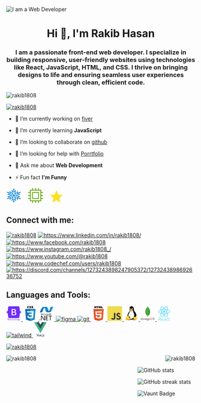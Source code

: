 ![I am a Web Developer](https://pbs.twimg.com/profile_images/1743962470828605440/Ilj9_-P1_400x400.jpg)

<h1 align="center">Hi 👋, I'm Rakib Hasan</h1> 
<h3 align="center">I am a passionate front-end web developer. I specialize in building responsive, user-friendly websites using technologies like React, JavaScript, HTML, and CSS. I thrive on bringing designs to life and ensuring seamless user experiences through clean, efficient code.</h3>

<p align="left"> <img src="https://komarev.com/ghpvc/?username=rakib1808&label=Profile%20views&color=0e75b6&style=flat" alt="rakib1808" /> </p>

<p align="left"> <a href="https://twitter.com/rakib1808" target="blank"><img src="https://img.shields.io/twitter/follow/rakib1808?logo=twitter&style=for-the-badge" alt="rakib1808" /></a> </p>

- 🔭 I’m currently working on [fiver](https://www.fiverr.com/rakibhasan1808)

- 🌱 I’m currently learning **JavaScript**

- 👯 I’m looking to collaborate on [github](https://github.com/rakib1808)

- 🤝 I’m looking for help with [Porrtfolio](https://rakib1808.github.io/webdeveloper-porttfolio/)

- 💬 Ask me about **Web Development**

- ⚡ Fun fact **I'm Funny**

<a href='https://archiveprogram.github.com/'><img src='https://raw.githubusercontent.com/acervenky/animated-github-badges/master/assets/acbadge.gif' width='40' height='40'></a> 
<a href='https://docs.github.com/en/developers'><img src='https://raw.githubusercontent.com/acervenky/animated-github-badges/master/assets/devbadge.gif' width='40' height='40'></a> 
<a href='https://stars.github.com/'><img src='https://raw.githubusercontent.com/acervenky/animated-github-badges/master/assets/starbadge.gif' width='35' height='35'></a>


<h2 align="left">Connect with me:</h2>
<p align="left">
<a href="https://twitter.com/rakib1808" target="blank"><img align="center" src="https://raw.githubusercontent.com/rahuldkjain/github-profile-readme-generator/master/src/images/icons/Social/twitter.svg" alt="rakib1808" height="30" width="40" /></a>
<a href="https://linkedin.com/in/https://www.linkedin.com/in/rakib1808/" target="blank"><img align="center" src="https://raw.githubusercontent.com/rahuldkjain/github-profile-readme-generator/master/src/images/icons/Social/linked-in-alt.svg" alt="https://www.linkedin.com/in/rakib1808/" height="30" width="40" /></a>
<a href="https://fb.com/https://www.facebook.com/rakib1808" target="blank"><img align="center" src="https://raw.githubusercontent.com/rahuldkjain/github-profile-readme-generator/master/src/images/icons/Social/facebook.svg" alt="https://www.facebook.com/rakib1808" height="30" width="40" /></a>
<a href="https://instagram.com/https://www.instagram.com/rakib1808_/" target="blank"><img align="center" src="https://raw.githubusercontent.com/rahuldkjain/github-profile-readme-generator/master/src/images/icons/Social/instagram.svg" alt="https://www.instagram.com/rakib1808_/" height="30" width="40" /></a>
<a href="https://www.youtube.com/c/https://www.youtube.com/@rakib1808" target="blank"><img align="center" src="https://raw.githubusercontent.com/rahuldkjain/github-profile-readme-generator/master/src/images/icons/Social/youtube.svg" alt="https://www.youtube.com/@rakib1808" height="30" width="40" /></a>
<a href="https://www.codechef.com/users/https://www.codechef.com/users/rakib1808" target="blank"><img align="center" src="https://cdn.jsdelivr.net/npm/simple-icons@3.1.0/icons/codechef.svg" alt="https://www.codechef.com/users/rakib1808" height="30" width="40" /></a>
<a href="https://discord.gg/https://discord.com/channels/1273243898247905372/1273243898692636752" target="blank"><img align="center" src="https://raw.githubusercontent.com/rahuldkjain/github-profile-readme-generator/master/src/images/icons/Social/discord.svg" alt="https://discord.com/channels/1273243898247905372/1273243898692636752" height="30" width="40" /></a>
</p>


<h2 align="left">Languages and Tools:</h2>
<p align="left"> <a href="https://getbootstrap.com" target="_blank" rel="noreferrer"> <img src="https://raw.githubusercontent.com/devicons/devicon/master/icons/bootstrap/bootstrap-plain-wordmark.svg" alt="bootstrap" width="40" height="40"/> </a> <a href="https://www.w3schools.com/css/" target="_blank" rel="noreferrer"> <img src="https://raw.githubusercontent.com/devicons/devicon/master/icons/css3/css3-original-wordmark.svg" alt="css3" width="40" height="40"/> </a> <a href="https://dotnet.microsoft.com/" target="_blank" rel="noreferrer"> <img src="https://raw.githubusercontent.com/devicons/devicon/master/icons/dot-net/dot-net-original-wordmark.svg" alt="dotnet" width="40" height="40"/> </a> <a href="https://www.figma.com/" target="_blank" rel="noreferrer"> <img src="https://www.vectorlogo.zone/logos/figma/figma-icon.svg" alt="figma" width="40" height="40"/> </a> <a href="https://git-scm.com/" target="_blank" rel="noreferrer"> <img src="https://www.vectorlogo.zone/logos/git-scm/git-scm-icon.svg" alt="git" width="40" height="40"/> </a> <a href="https://www.w3.org/html/" target="_blank" rel="noreferrer"> <img src="https://raw.githubusercontent.com/devicons/devicon/master/icons/html5/html5-original-wordmark.svg" alt="html5" width="40" height="40"/> </a> <a href="https://developer.mozilla.org/en-US/docs/Web/JavaScript" target="_blank" rel="noreferrer"> <img src="https://raw.githubusercontent.com/devicons/devicon/master/icons/javascript/javascript-original.svg" alt="javascript" width="40" height="40"/> </a> <a href="https://www.linux.org/" target="_blank" rel="noreferrer"> <img src="https://raw.githubusercontent.com/devicons/devicon/master/icons/linux/linux-original.svg" alt="linux" width="40" height="40"/> </a> <a href="https://www.mongodb.com/" target="_blank" rel="noreferrer"> <img src="https://raw.githubusercontent.com/devicons/devicon/master/icons/mongodb/mongodb-original-wordmark.svg" alt="mongodb" width="40" height="40"/> </a> <a href="https://reactjs.org/" target="_blank" rel="noreferrer"> <img src="https://raw.githubusercontent.com/devicons/devicon/master/icons/react/react-original-wordmark.svg" alt="react" width="40" height="40"/> </a> <a href="https://tailwindcss.com/" target="_blank" rel="noreferrer"> <img src="https://www.vectorlogo.zone/logos/tailwindcss/tailwindcss-icon.svg" alt="tailwind" width="40" height="40"/> </a> <a href="https://vuejs.org/" target="_blank" rel="noreferrer"> <img src="https://raw.githubusercontent.com/devicons/devicon/master/icons/vuejs/vuejs-original-wordmark.svg" alt="vuejs" width="40" height="40"/> </a> </p>


<p align="left"> <a href="https://github.com/ryo-ma/github-profile-trophy"><img src="https://github-profile-trophy.vercel.app/?username=rakib1808" alt="rakib1808" /></a> </p>


<p><img align="left" src="https://github-readme-stats.vercel.app/api/top-langs?username=rakib1808&show_icons=true&locale=en&layout=compact" alt="rakib1808" width="350" height="350" /></p>

<p>&nbsp;<img align="right" src="https://github-readme-stats.vercel.app/api?username=rakib1808&show_icons=true&locale=en" alt="rakib1808" /></p>





![GitHub stats](https://github-readme-stats.vercel.app/api?username=rakib1808&show_icons=true&count_private=true)  

![GitHub streak stats](https://streak-stats.demolab.com/?user=rakib1808) 

![Vaunt Badge](https://api.vaunt.dev/v1/github/entities/rakib1808/contributions?format=svg&private=true)  
 
